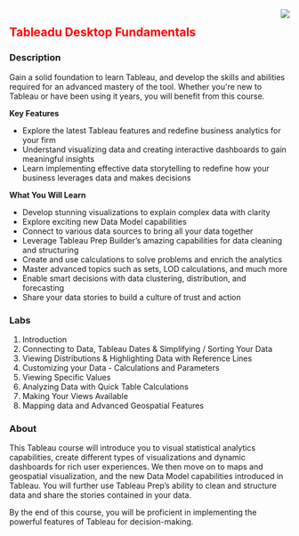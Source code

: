 <img align="right" src="./logo.png">

<h2><span style="color:red;">Tableadu Desktop Fundamentals</span></h2>

### Description

Gain a solid foundation to learn Tableau, and develop the skills and abilities required for an advanced mastery of the tool. Whether you're new to Tableau or have been using it years, you will benefit from this course.


**Key Features**

- Explore the latest Tableau features and redefine business analytics for your firm
- Understand visualizing data and creating interactive dashboards to gain meaningful insights
- Learn implementing effective data storytelling to redefine how your business leverages data and makes decisions

**What You Will Learn**

- Develop stunning visualizations to explain complex data with clarity
- Explore exciting new Data Model capabilities
- Connect to various data sources to bring all your data together
- Leverage Tableau Prep Builder’s amazing capabilities for data cleaning and structuring
- Create and use calculations to solve problems and enrich the analytics
- Master advanced topics such as sets, LOD calculations, and much more
- Enable smart decisions with data clustering, distribution, and forecasting
- Share your data stories to build a culture of trust and action

### Labs

1. Introduction
2. Connecting to Data, Tableau Dates & Simplifying / Sorting Your Data
3. Viewing Distributions & Highlighting Data with Reference Lines
4. Customizing your Data - Calculations and Parameters
5. Viewing Specific Values
6. Analyzing Data with Quick Table Calculations
7. Making Your Views Available
8. Mapping data and Advanced Geospatial Features

		

### About

This Tableau course will introduce you to visual statistical analytics capabilities, create different types of visualizations and dynamic dashboards for rich user experiences. We then move on to maps and geospatial visualization, and the new Data Model capabilities introduced in Tableau. You will further use Tableau Prep’s ability to clean and structure data and share the stories contained in your data.

By the end of this course, you will be proficient in implementing the powerful features of Tableau for decision-making.